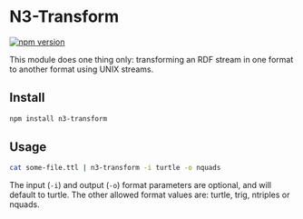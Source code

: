 # N3-Transform
[![npm version](https://badge.fury.io/js/n3-transform.svg)](https://www.npmjs.com/package/n3-transform)

This module does one thing only: transforming an RDF stream in one format to another format using UNIX streams.

## Install

```bash
npm install n3-transform
```

## Usage

```bash
cat some-file.ttl | n3-transform -i turtle -o nquads
```

The input (`-i`) and output (`-o`) format parameters are optional, and will default to turtle.
The other allowed format values are: turtle, trig, ntriples or nquads.

